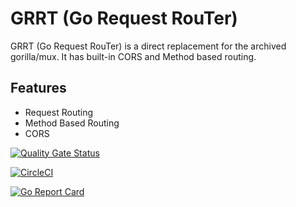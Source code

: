 # GRRT (Go Request RouTer)

GRRT (Go Request RouTer) is a direct replacement for the archived gorilla/mux.
It has built-in CORS and Method based routing.

## Features

- Request Routing
- Method Based Routing
- CORS


[![Quality Gate Status](https://sonarcloud.io/api/project_badges/measure?project=GolangToolKits_grrt&metric=alert_status)](https://sonarcloud.io/dashboard?id=GolangToolKits_grrt)

[![CircleCI](https://circleci.com/gh/GolangToolKits/grrt.svg?style=svg)](https://circleci.com/gh/GolangToolKits/grrt)

[![Go Report Card](https://goreportcard.com/badge/github.com/GolangToolKits/grrt)](https://goreportcard.com/report/github.com/GolangToolKits/grrt)
